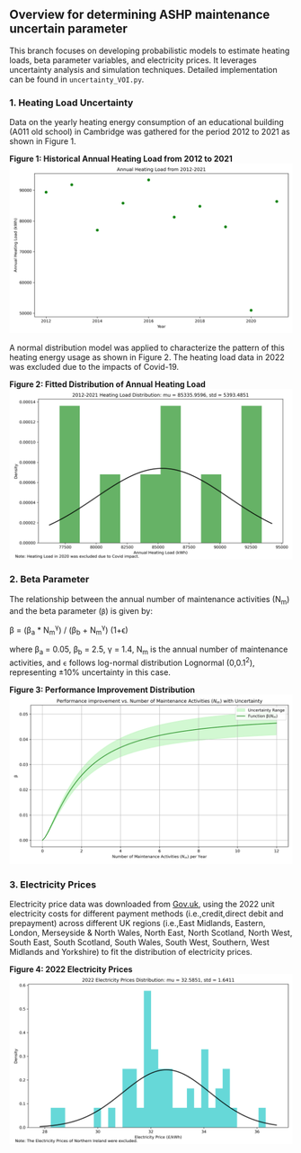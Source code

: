 ## Overview for determining ASHP maintenance uncertain parameter
This  branch focuses on developing probabilistic models to estimate heating loads, beta parameter variables, and electricity prices. It leverages uncertainty analysis and simulation techniques. Detailed implementation can be found in `uncertainty_VOI.py`.

### 1. Heating Load Uncertainty
Data on the yearly heating energy consumption of an educational building (A011 old school) in Cambridge was gathered for the period 2012 to 2021 as shown in Figure 1.

**Figure 1: Historical Annual Heating Load from 2012 to 2021**
![Annual Heating Load](/plots/Historical_Heating_Load.png)

A normal distribution model was applied to characterize the pattern of this heating energy usage as shown in Figure 2. The heating load data in 2022 was excluded due to the impacts of Covid-19.

**Figure 2: Fitted Distribution of Annual Heating Load**
![Annual Heating Load](/plots/Cumulative_Heating_Load.png)

### 2. Beta Parameter
The relationship between the annual number of maintenance activities (N<sub>m</sub>) and the beta parameter (`β`) is given by:

β = (β<sub>a</sub> * N<sub>m</sub><sup>γ</sup>) / (β<sub>b</sub> + N<sub>m</sub><sup>γ</sup>) (1+ϵ)

where β<sub>a</sub> = 0.05, β<sub>b</sub>  = 2.5, γ = 1.4, N<sub>m</sub> is the annual number of maintenance activities, and `ϵ` follows log-normal distribution Lognormal (0,0.1<sup>2</sup>), representing ±10% uncertainty in this case. 

**Figure 3: Performance Improvement Distribution**
![Performance Improvement Distribution](/plots/Performance_improvement_distribution.png)

### 3. Electricity Prices
Electricity price data was downloaded from [Gov.uk](https://www.gov.uk/government/statistical-data-sets/annual-domestic-energy-price-statisticshttps://www.gov.uk/government/statistical-data-sets/annual-domestic-energy-price-statistics), using the 2022 unit electricity costs for different payment methods (i.e.,credit,direct debit and prepayment) across different UK regions (i.e.,East Midlands, Eastern, London, Merseyside & North Wales, North East, North Scotland, North West, South East, South Scotland, South Wales, South West, Southern, West Midlands and Yorkshire) to fit the distribution of electricity prices.

**Figure 4: 2022 Electricity Prices**
![2022 Electricity Prices](/plots/2022_Electricity_Prices.png)

